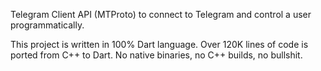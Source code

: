 Telegram Client API (MTProto) to connect to Telegram and control a user programmatically.

This project is written in 100% Dart language. Over 120K lines of code is ported from C++ to Dart. No native binaries, no C++ builds, no bullshit.